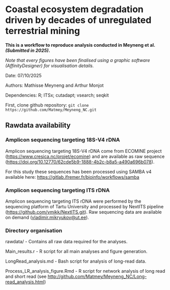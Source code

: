# **Coastal ecosystem degradation driven by decades of unregulated terrestrial mining**

**This is a workflow to reproduce analysis conducted in Meyneng et al. *(Submitted in 2025)*.**

*Note that every figures have been finalised using a graphic software (AffinityDesigner) for visualisation details.*

Date: 07/10/2025

Authors: Mathisse Meyneng and Arthur Monjot

Dependencies: R; ITSx; cutadapt; vsearch; seqkit

First, clone github repository: `git clone https://github.com/Matmey/Meyneng_NC.git`

## **Rawdata availability**

### Amplicon sequencing targeting 18S-V4 rDNA

Amplicon sequencing targeting 18S-V4 rDNA come from ECOMINE project (https://www.cresica.nc/projet/ecomine) and are available as raw sequence (https://doi.org/10.12770/62cde5b9-1888-4b2c-b8a5-a490a696b078).

For this study these sequences has been processed using SAMBA v4 available here: https://gitlab.ifremer.fr/bioinfo/workflows/samba 

### Amplicon sequencing targeting ITS rDNA

Amplicon sequencing targeting ITS rDNA were performed by the sequencing platform of Tartu University and processed by NextITS pipeline (https://github.com/vmikk/NextITS.git). Raw sequencing data are available on demand (vladimir.mikryukov@ut.ee).

### Directory organisation

rawdata/ - Contains all raw data required for the analyses.

Main_results.r - R script for all main analyses and figure generation.

LongRead_analysis.md - Bash script for analysis of long-read data.

Process_LR_analysis_figure.Rmd - R script for network analysis of long read and short read (see http://github.com/Matmey/Meyneng_NC/Long-read_analysis.html)


    





